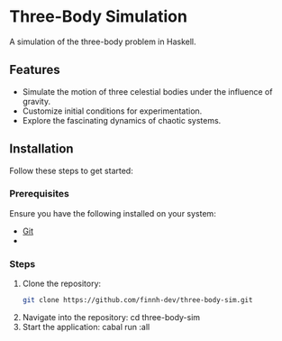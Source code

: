 # Three-Body Simulation  

A simulation of the three-body problem in Haskell.  

## Features  
- Simulate the motion of three celestial bodies under the influence of gravity.  
- Customize initial conditions for experimentation.  
- Explore the fascinating dynamics of chaotic systems.  

## Installation  

Follow these steps to get started:  

### Prerequisites  
Ensure you have the following installed on your system:  
- [Git](https://git-scm.com/)
- 
### Steps  
1. Clone the repository:  
   ```bash  
   git clone https://github.com/finnh-dev/three-body-sim.git  
2. Navigate into the repository:
   cd three-body-sim
3. Start the application:
   cabal run :all
